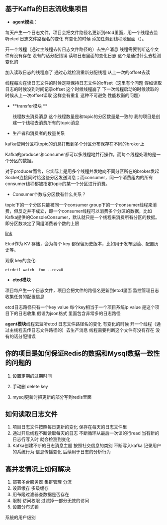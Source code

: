 ## 基于Kaffa的日志流收集项目

- **agent模块**：

每天产生一个日志文件，项目会把文件路径名更新到etcd里面，用一个线程去监听etcd 日志文件路径名的变化 有变化的时候  添加任务到线程池里面（）。



开一个线程（通过主线程去传日志文件路径的）去生产消息 线程需要判断这个文件有没有存在 没有的话分配错误  读取日志里面的变化日志 这个是通过什么去检测变化的 



加入读取日志的线程崩了 通过心跳检测重新分配线程 从上一次的offset去读



线程每次在读日志文件的时候定期保持日志文件的offset（这里有个问题 假如读取日志的时候没到时间记录offset  这个时候线程崩了 下一次线程启动的时候读取的时候从上一次offset读取 这样会有重复 这种不可避免 性能权衡的问题）



- **transfer模块 **

  线程数去消费消息 这个线程数量是和topic的分区数量是一致的 我的项目是创建一个线程去消费所有的topic消息



- 生产者和消费者的数量关系

kafka使用分区将topic的消息打散到多个分区分布保存在不同的broker上

Kafka的producer和consumer都可以多线程地并行操作，而每个线程处理的是一个分区的数据。

对于producer而言，它实际上是用多个线程并发地向不同分区所在的broker发起Socket连接同时给这些分区发送消息；而consumer，同一个消费组内的所有consumer线程都被指定topic的某一个分区进行消费。



- Consumer个数与分区数有什么关系？

topic下的一个分区只能被同一个consumer group下的一个consumer线程来消费，但反之并不成立，即一个consumer线程可以消费多个分区的数据，比如Kafka提供的ConsoleConsumer，默认就只是一个线程来消费所有分区的数据。即分区数决定了同组消费者个数的上限

[link](https://www.jianshu.com/p/dbbca800f607)



Etcd作为 KV 存储，会为每个 key 都保留历史版本，比如用于发布回滚、配置历史等。

观察 key的变化:

```nginx
etcdctl watch  foo --rev=0
```



- **etcd模块**

 项目每产生一个日志文件，项目会把文件的路径名更新到etcd里面 监控管理日志收集任务的配置信息

etcd日志路径只有一个key value 每个key相当于一个项目系统ip  value 是这个项目下的日志收集 假设为json格式 里面包含非常多的日志路径



**agent模块**线程去监听etcd 日志文件路径名的变化 有变化的时候 开一个线程（通过主线程去传日志文件路径的）去生产消息 线程需要判断这个文件有没有存在 没有的话分配错误



## 你的项目是如何保证Redis的数据和Mysql数据一致性的问题的

1. 设置定期的过期时间

2. 手动删 delete key

3. mysql更新时把更新的部分写到redis里面



## 如何读取日志文件

1. 项目日志文件按照每日更新的变化 保存在每天的日志文件里
2. 通过开启线程不断读取每天的日志 不断循环从最后一次读的行read 当有新的日志行写入时 就会检测到变化
3. Kafka创建不断的日志消息主题 按照社交信息的类别 不断写入kafka 记录用户的系统行为 信息传播变化 后续用于日志的分析行为



## 高并发情况上如何解决

1. 部署多台服务器 集群管理 分流
2. 设置缓存 多级缓存
3. 用布隆过滤器查数据是否存在
4. 限制 访问权限 过滤掉一部分无效的访问
5. 设置分布式锁 



系统的用户级别



